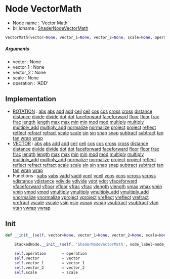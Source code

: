 # Node VectorMath

- Node name : 'Vector Math'
- bl_idname : [ShaderNodeVectorMath](https://docs.blender.org/api/current/bpy.types.ShaderNodeVectorMath.html)


``` python
VectorMath(vector=None, vector_1=None, vector_2=None, scale=None, operation='ADD', node_label=None, node_color=None)
```
##### Arguments

- vector : None
- vector_1 : None
- vector_2 : None
- scale : None
- operation : 'ADD'

## Implementation

- [ROTATION](/docs/GeoNodes/ROTATION.md) : [abs](/docs/GeoNodes/ROTATION.md#abs) [abs](/docs/GeoNodes/ROTATION.md#abs) [add](/docs/GeoNodes/ROTATION.md#add) [add](/docs/GeoNodes/ROTATION.md#add) [ceil](/docs/GeoNodes/ROTATION.md#ceil) [ceil](/docs/GeoNodes/ROTATION.md#ceil) [cos](/docs/GeoNodes/ROTATION.md#cos) [cos](/docs/GeoNodes/ROTATION.md#cos) [cross](/docs/GeoNodes/ROTATION.md#cross) [cross](/docs/GeoNodes/ROTATION.md#cross) [distance](/docs/GeoNodes/ROTATION.md#distance) [distance](/docs/GeoNodes/ROTATION.md#distance) [divide](/docs/GeoNodes/ROTATION.md#divide) [divide](/docs/GeoNodes/ROTATION.md#divide) [dot](/docs/GeoNodes/ROTATION.md#dot) [dot](/docs/GeoNodes/ROTATION.md#dot) [faceforward](/docs/GeoNodes/ROTATION.md#faceforward) [faceforward](/docs/GeoNodes/ROTATION.md#faceforward) [floor](/docs/GeoNodes/ROTATION.md#floor) [floor](/docs/GeoNodes/ROTATION.md#floor) [frac](/docs/GeoNodes/ROTATION.md#frac) [frac](/docs/GeoNodes/ROTATION.md#frac) [length](/docs/GeoNodes/ROTATION.md#length) [length](/docs/GeoNodes/ROTATION.md#length) [max](/docs/GeoNodes/ROTATION.md#max) [max](/docs/GeoNodes/ROTATION.md#max) [min](/docs/GeoNodes/ROTATION.md#min) [min](/docs/GeoNodes/ROTATION.md#min) [mod](/docs/GeoNodes/ROTATION.md#mod) [mod](/docs/GeoNodes/ROTATION.md#mod) [multiply](/docs/GeoNodes/ROTATION.md#multiply) [multiply](/docs/GeoNodes/ROTATION.md#multiply) [multiply_add](/docs/GeoNodes/ROTATION.md#multiply_add) [multiply_add](/docs/GeoNodes/ROTATION.md#multiply_add) [normalize](/docs/GeoNodes/ROTATION.md#normalize) [normalize](/docs/GeoNodes/ROTATION.md#normalize) [project](/docs/GeoNodes/ROTATION.md#project) [project](/docs/GeoNodes/ROTATION.md#project) [reflect](/docs/GeoNodes/ROTATION.md#reflect) [reflect](/docs/GeoNodes/ROTATION.md#reflect) [refract](/docs/GeoNodes/ROTATION.md#refract) [refract](/docs/GeoNodes/ROTATION.md#refract) [scale](/docs/GeoNodes/ROTATION.md#scale) [scale](/docs/GeoNodes/ROTATION.md#scale) [sin](/docs/GeoNodes/ROTATION.md#sin) [sin](/docs/GeoNodes/ROTATION.md#sin) [snap](/docs/GeoNodes/ROTATION.md#snap) [snap](/docs/GeoNodes/ROTATION.md#snap) [subtract](/docs/GeoNodes/ROTATION.md#subtract) [subtract](/docs/GeoNodes/ROTATION.md#subtract) [tan](/docs/GeoNodes/ROTATION.md#tan) [tan](/docs/GeoNodes/ROTATION.md#tan) [wrap](/docs/GeoNodes/ROTATION.md#wrap) [wrap](/docs/GeoNodes/ROTATION.md#wrap)
- [VECTOR](/docs/GeoNodes/VECTOR.md) : [abs](/docs/GeoNodes/VECTOR.md#abs) [abs](/docs/GeoNodes/VECTOR.md#abs) [add](/docs/GeoNodes/VECTOR.md#add) [add](/docs/GeoNodes/VECTOR.md#add) [ceil](/docs/GeoNodes/VECTOR.md#ceil) [ceil](/docs/GeoNodes/VECTOR.md#ceil) [cos](/docs/GeoNodes/VECTOR.md#cos) [cos](/docs/GeoNodes/VECTOR.md#cos) [cross](/docs/GeoNodes/VECTOR.md#cross) [cross](/docs/GeoNodes/VECTOR.md#cross) [distance](/docs/GeoNodes/VECTOR.md#distance) [distance](/docs/GeoNodes/VECTOR.md#distance) [divide](/docs/GeoNodes/VECTOR.md#divide) [divide](/docs/GeoNodes/VECTOR.md#divide) [dot](/docs/GeoNodes/VECTOR.md#dot) [dot](/docs/GeoNodes/VECTOR.md#dot) [faceforward](/docs/GeoNodes/VECTOR.md#faceforward) [faceforward](/docs/GeoNodes/VECTOR.md#faceforward) [floor](/docs/GeoNodes/VECTOR.md#floor) [floor](/docs/GeoNodes/VECTOR.md#floor) [frac](/docs/GeoNodes/VECTOR.md#frac) [frac](/docs/GeoNodes/VECTOR.md#frac) [length](/docs/GeoNodes/VECTOR.md#length) [length](/docs/GeoNodes/VECTOR.md#length) [max](/docs/GeoNodes/VECTOR.md#max) [max](/docs/GeoNodes/VECTOR.md#max) [min](/docs/GeoNodes/VECTOR.md#min) [min](/docs/GeoNodes/VECTOR.md#min) [mod](/docs/GeoNodes/VECTOR.md#mod) [mod](/docs/GeoNodes/VECTOR.md#mod) [multiply](/docs/GeoNodes/VECTOR.md#multiply) [multiply](/docs/GeoNodes/VECTOR.md#multiply) [multiply_add](/docs/GeoNodes/VECTOR.md#multiply_add) [multiply_add](/docs/GeoNodes/VECTOR.md#multiply_add) [normalize](/docs/GeoNodes/VECTOR.md#normalize) [normalize](/docs/GeoNodes/VECTOR.md#normalize) [project](/docs/GeoNodes/VECTOR.md#project) [project](/docs/GeoNodes/VECTOR.md#project) [reflect](/docs/GeoNodes/VECTOR.md#reflect) [reflect](/docs/GeoNodes/VECTOR.md#reflect) [refract](/docs/GeoNodes/VECTOR.md#refract) [refract](/docs/GeoNodes/VECTOR.md#refract) [scale](/docs/GeoNodes/VECTOR.md#scale) [scale](/docs/GeoNodes/VECTOR.md#scale) [sin](/docs/GeoNodes/VECTOR.md#sin) [sin](/docs/GeoNodes/VECTOR.md#sin) [snap](/docs/GeoNodes/VECTOR.md#snap) [snap](/docs/GeoNodes/VECTOR.md#snap) [subtract](/docs/GeoNodes/VECTOR.md#subtract) [subtract](/docs/GeoNodes/VECTOR.md#subtract) [tan](/docs/GeoNodes/VECTOR.md#tan) [tan](/docs/GeoNodes/VECTOR.md#tan) [wrap](/docs/GeoNodes/VECTOR.md#wrap) [wrap](/docs/GeoNodes/VECTOR.md#wrap)
- Functions : [vabs](/docs/GeoNodes/GeoNodesTree.md#vabs) [vabs](/docs/GeoNodes/GeoNodesTree.md#vabs) [vadd](/docs/GeoNodes/GeoNodesTree.md#vadd) [vadd](/docs/GeoNodes/GeoNodesTree.md#vadd) [vceil](/docs/GeoNodes/GeoNodesTree.md#vceil) [vceil](/docs/GeoNodes/GeoNodesTree.md#vceil) [vcos](/docs/GeoNodes/GeoNodesTree.md#vcos) [vcos](/docs/GeoNodes/GeoNodesTree.md#vcos) [vcross](/docs/GeoNodes/GeoNodesTree.md#vcross) [vcross](/docs/GeoNodes/GeoNodesTree.md#vcross) [vdistance](/docs/GeoNodes/GeoNodesTree.md#vdistance) [vdistance](/docs/GeoNodes/GeoNodesTree.md#vdistance) [vdivide](/docs/GeoNodes/GeoNodesTree.md#vdivide) [vdivide](/docs/GeoNodes/GeoNodesTree.md#vdivide) [vdot](/docs/GeoNodes/GeoNodesTree.md#vdot) [vdot](/docs/GeoNodes/GeoNodesTree.md#vdot) [vfaceforward](/docs/GeoNodes/GeoNodesTree.md#vfaceforward) [vfaceforward](/docs/GeoNodes/GeoNodesTree.md#vfaceforward) [vfloor](/docs/GeoNodes/GeoNodesTree.md#vfloor) [vfloor](/docs/GeoNodes/GeoNodesTree.md#vfloor) [vfrac](/docs/GeoNodes/GeoNodesTree.md#vfrac) [vfrac](/docs/GeoNodes/GeoNodesTree.md#vfrac) [vlength](/docs/GeoNodes/GeoNodesTree.md#vlength) [vlength](/docs/GeoNodes/GeoNodesTree.md#vlength) [vmax](/docs/GeoNodes/GeoNodesTree.md#vmax) [vmax](/docs/GeoNodes/GeoNodesTree.md#vmax) [vmin](/docs/GeoNodes/GeoNodesTree.md#vmin) [vmin](/docs/GeoNodes/GeoNodesTree.md#vmin) [vmod](/docs/GeoNodes/GeoNodesTree.md#vmod) [vmod](/docs/GeoNodes/GeoNodesTree.md#vmod) [vmultiply](/docs/GeoNodes/GeoNodesTree.md#vmultiply) [vmultiply](/docs/GeoNodes/GeoNodesTree.md#vmultiply) [vmultiply_add](/docs/GeoNodes/GeoNodesTree.md#vmultiply_add) [vmultiply_add](/docs/GeoNodes/GeoNodesTree.md#vmultiply_add) [vnormalize](/docs/GeoNodes/GeoNodesTree.md#vnormalize) [vnormalize](/docs/GeoNodes/GeoNodesTree.md#vnormalize) [vproject](/docs/GeoNodes/GeoNodesTree.md#vproject) [vproject](/docs/GeoNodes/GeoNodesTree.md#vproject) [vreflect](/docs/GeoNodes/GeoNodesTree.md#vreflect) [vreflect](/docs/GeoNodes/GeoNodesTree.md#vreflect) [vrefract](/docs/GeoNodes/GeoNodesTree.md#vrefract) [vrefract](/docs/GeoNodes/GeoNodesTree.md#vrefract) [vscale](/docs/GeoNodes/GeoNodesTree.md#vscale) [vscale](/docs/GeoNodes/GeoNodesTree.md#vscale) [vsin](/docs/GeoNodes/GeoNodesTree.md#vsin) [vsin](/docs/GeoNodes/GeoNodesTree.md#vsin) [vsnap](/docs/GeoNodes/GeoNodesTree.md#vsnap) [vsnap](/docs/GeoNodes/GeoNodesTree.md#vsnap) [vsubtract](/docs/GeoNodes/GeoNodesTree.md#vsubtract) [vsubtract](/docs/GeoNodes/GeoNodesTree.md#vsubtract) [vtan](/docs/GeoNodes/GeoNodesTree.md#vtan) [vtan](/docs/GeoNodes/GeoNodesTree.md#vtan) [vwrap](/docs/GeoNodes/GeoNodesTree.md#vwrap) [vwrap](/docs/GeoNodes/GeoNodesTree.md#vwrap)

## Init

``` python
def __init__(self, vector=None, vector_1=None, vector_2=None, scale=None, operation='ADD', node_label=None, node_color=None):

    StackedNode.__init__(self, 'ShaderNodeVectorMath', node_label=node_label, node_color=node_color)

    self.operation       = operation
    self.vector          = vector
    self.vector_1        = vector_1
    self.vector_2        = vector_2
    self.scale           = scale
```
